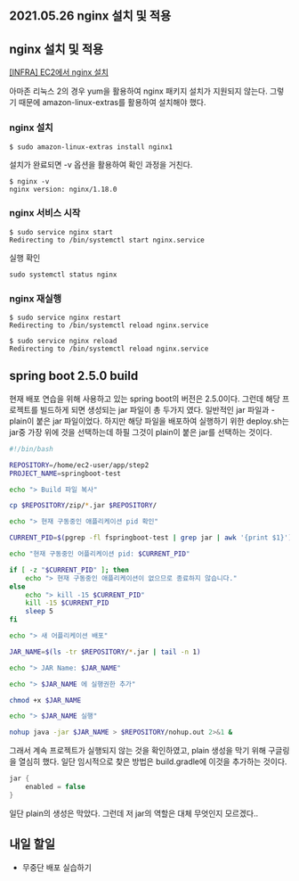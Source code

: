 ## 2021.05.26 nginx 설치 및 적용

## nginx 설치 및 적용

[[INFRA] EC2에서 nginx 설치](https://hyeonic.tistory.com/205)

아마존 리눅스 2의 경우 yum을 활용하여 nginx 패키지 설치가 지원되지 않는다. 그렇기 때문에 amazon-linux-extras를 활용하여 설치해야 했다. 

### nginx 설치
```shell
$ sudo amazon-linux-extras install nginx1
```

설치가 완료되면 -v 옵션을 활용하여 확인 과정을 거친다.

```shell
$ nginx -v
nginx version: nginx/1.18.0
```

### nginx 서비스 시작
```shell
$ sudo service nginx start
Redirecting to /bin/systemctl start nginx.service
```

실행 확인
```shell
sudo systemctl status nginx
```

### nginx 재실행
```shell
$ sudo service nginx restart
Redirecting to /bin/systemctl reload nginx.service
```
```shell
$ sudo service nginx reload
Redirecting to /bin/systemctl reload nginx.service
```

## spring boot 2.5.0 build
현재 배포 연습을 위해 사용하고 있는 spring boot의 버전은 2.5.0이다. 그런데 해당 프로젝트를 빌드하게 되면 생성되는 jar 파일이 총 두가지 였다. 일반적인 jar 파일과 -plain이 붙은 jar 파일이었다. 하지만 해당 파일을 배포하여 실행하기 위한 deploy.sh는 jar중 가장 위에 것을 선택하는데 하필 그것이 plain이 붙은 jar를 선택하는 것이다.

```sh
#!/bin/bash

REPOSITORY=/home/ec2-user/app/step2
PROJECT_NAME=springboot-test

echo "> Build 파일 복사"

cp $REPOSITORY/zip/*.jar $REPOSITORY/

echo "> 현재 구동중인 애플리케이션 pid 확인"

CURRENT_PID=$(pgrep -fl fspringboot-test | grep jar | awk '{print $1}') -> 이 부분에서 plain을 선택한다고 추측한다..

echo "현재 구동중인 어플리케이션 pid: $CURRENT_PID"

if [ -z "$CURRENT_PID" ]; then
    echo "> 현재 구동중인 애플리케이션이 없으므로 종료하지 않습니다."
else
    echo "> kill -15 $CURRENT_PID"
    kill -15 $CURRENT_PID
    sleep 5
fi

echo "> 새 어플리케이션 배포"

JAR_NAME=$(ls -tr $REPOSITORY/*.jar | tail -n 1)

echo "> JAR Name: $JAR_NAME"

echo "> $JAR_NAME 에 실행권한 추가"

chmod +x $JAR_NAME

echo "> $JAR_NAME 실행"

nohup java -jar $JAR_NAME > $REPOSITORY/nohup.out 2>&1 &
```

그래서 계속 프로젝트가 실행되지 않는 것을 확인하였고, plain 생성을 막기 위해 구글링을 열심히 했다. 일단 임시적으로 찾은 방법은 build.gradle에 이것을 추가하는 것이다.
```groovy
jar {
    enabled = false
}
```
일단 plain의 생성은 막았다. 그런데 저 jar의 역할은 대체 무엇인지 모르겠다.. 

## 내일 할일
 - 무중단 배포 실습하기
